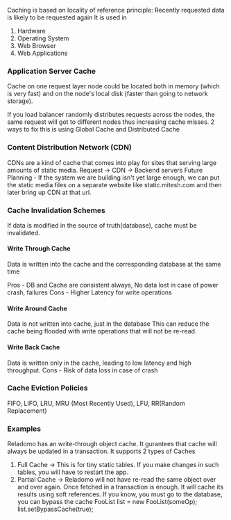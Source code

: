 Caching is based on locality of reference principle: Recently requested data is likely to be requested again
It is used in
1. Hardware
2. Operating System
3. Web Browser
4. Web Applications

### Application Server Cache
Cache on one request layer node could be located both in memory (which is very fast) and on the node's local disk 
(faster than going to network storage).

If you load balancer randomly distributes requests across the nodes, the same request will got to different nodes thus increasing cache misses.
2 ways to fix this is using Global Cache and Distributed Cache

### Content Distribution Network (CDN)
CDNs are a kind of cache that comes into play for sites that serving large amounts of static media.
Request -> CDN -> Backend servers
Future Planning - If the system we are building isn't yet large enough, we can put the static media files on a separate website
like static.mitesh.com and then later bring up CDN at that url.

### Cache Invalidation Schemes
If data is modified in the source of truth(database), cache must be invalidated.

#### Write Through Cache
Data is written into the cache and the corresponding database at the same time

Pros - DB and Cache are consistent always, No data lost in case of power crash, failures
Cons - Higher Latency for write operations

#### Write Around Cache
Data is not written into cache, just in the database
This can reduce the cache being flooded with write operations that will not be re-read.

#### Write Back Cache
Data is written only in the cache, leading to low latency and high throughput.
Cons - Risk of data loss in case of crash

### Cache Eviction Policies
FIFO, LIFO, LRU, MRU (Most Recently Used), LFU, RR(Random Replacement)

### Examples
Reladomo has an write-through object cache. It gurantees that cache will always be updated in a transaction.
It supports 2 types of Caches

1. Full Cache -> This is for tiny static tables. If you make changes in such tables, you will have to restart the app.
2. Partial Cache -> Reladomo will not have re-read the same object over and over again. Once fetched in a transaction is enough. It will cache its results using soft references.
If you know, you must go to the database, you can bypass the cache
FooList list = new FooList(someOp);
list.setBypassCache(true);



